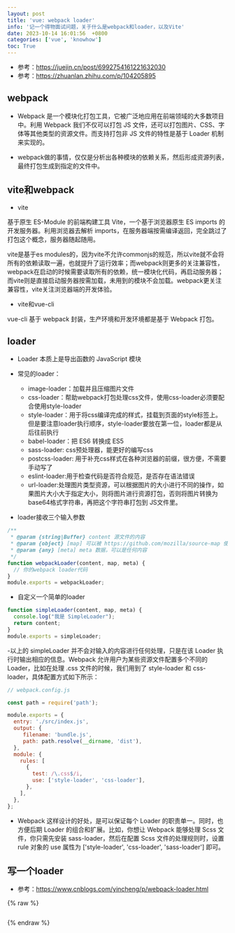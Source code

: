 ```yaml
---
layout: post
title: 'vue: webpack loader'
info: '记一个得物面试问题，关于什么是webpack和loader，以及Vite'
date: 2023-10-14 16:01:56  +0800
categories: ['vue', 'knowhow']
toc: True
---
```



- 参考：https://juejin.cn/post/6992754161221632030
- 参考：https://zhuanlan.zhihu.com/p/104205895


## webpack

- Webpack 是一个模块化打包工具，它被广泛地应用在前端领域的大多数项目中。利用 Webpack 我们不仅可以打包 JS 文件，还可以打包图片、CSS、字体等其他类型的资源文件。而支持打包非 JS 文件的特性是基于 Loader 机制来实现的。

- webpack做的事情，仅仅是分析出各种模块的依赖关系，然后形成资源列表，最终打包生成到指定的文件中。
  

## vite和webpack

- vite

基于原生 ES-Module 的前端构建工具
Vite，一个基于浏览器原生 ES imports 的开发服务器。利用浏览器去解析 imports，在服务器端按需编译返回，完全跳过了打包这个概念，服务器随起随用。

vite是基于es modules的，因为vite不允许commonjs的规范，所以vite就不会将所有的依赖读取一遍，也就提升了运行效率；而webpack则更多的关注兼容性，webpack在启动的时候需要读取所有的依赖，统一模块化代码，再启动服务器；而vite则是直接启动服务器按需加载，未用到的模块不会加载。webpack更关注兼容性，vite关注浏览器端的开发体验。

- vite和vue-cli

vue-cli 基于 webpack 封装，生产环境和开发环境都是基于 Webpack 打包。



## loader

- Loader 本质上是导出函数的 JavaScript 模块

- 常见的loader：
  - image-loader：加载并且压缩图片文件
  - css-loader：帮助webpack打包处理css文件，使用css-loader必须要配合使用style-loader
  - style-loader：用于将css编译完成的样式，挂载到页面的style标签上。但是要注意loader执行顺序，style-loader要放在第一位，loader都是从后往前执行
  - babel-loader：把 ES6 转换成 ES5
  - sass-loader: css预处理器，能更好的编写css
  - postcss-loader: 用于补充css样式在各种浏览器的前缀，很方便，不需要手动写了
  - eslint-loader:用于检查代码是否符合规范，是否存在语法错误
  - url-loader:处理图片类型资源，可以根据图片的大小进行不同的操作，如果图片大小大于指定大小，则将图片进行资源打包，否则将图片转换为base64格式字符串，再把这个字符串打包到 JS文件里。


- loader接收三个输入参数

```js
/**
 * @param {string|Buffer} content 源文件的内容
 * @param {object} [map] 可以被 https://github.com/mozilla/source-map 使用的 SourceMap 数据
 * @param {any} [meta] meta 数据，可以是任何内容
 */
function webpackLoader(content, map, meta) {
  // 你的webpack loader代码
}
module.exports = webpackLoader;
```


- 自定义一个简单的loader

```js
function simpleLoader(content, map, meta) {
  console.log("我是 SimpleLoader");
  return content;
}
module.exports = simpleLoader;
```

-以上的 simpleLoader 并不会对输入的内容进行任何处理，只是在该 Loader 执行时输出相应的信息。Webpack 允许用户为某些资源文件配置多个不同的 Loader，比如在处理 .css 文件的时候，我们用到了 style-loader 和 css-loader，具体配置方式如下所示：

```js
// webpack.config.js

const path = require('path');

module.exports = {
  entry: './src/index.js',
  output: {
     filename: 'bundle.js',
     path: path.resolve(__dirname, 'dist'),
  },
  module: {
    rules: [
      {
        test: /\.css$/i,
        use: ['style-loader', 'css-loader'],
      },
    ],
  },
};
```

- Webpack 这样设计的好处，是可以保证每个 Loader 的职责单一。同时，也方便后期 Loader 的组合和扩展。比如，你想让 Webpack 能够处理 Scss 文件，你只需先安装 sass-loader，然后在配置 Scss 文件的处理规则时，设置 rule 对象的 use 属性为 ['style-loader', 'css-loader', 'sass-loader'] 即可。






## 写一个loader

- 参考：https://www.cnblogs.com/yincheng/p/webpack-loader.html



{% raw %}
```
```
{% endraw %}


<!--![引入图片]({{site.url}}/image/vue/2023-10-14-webpack_loader/image_1.jpg) -->